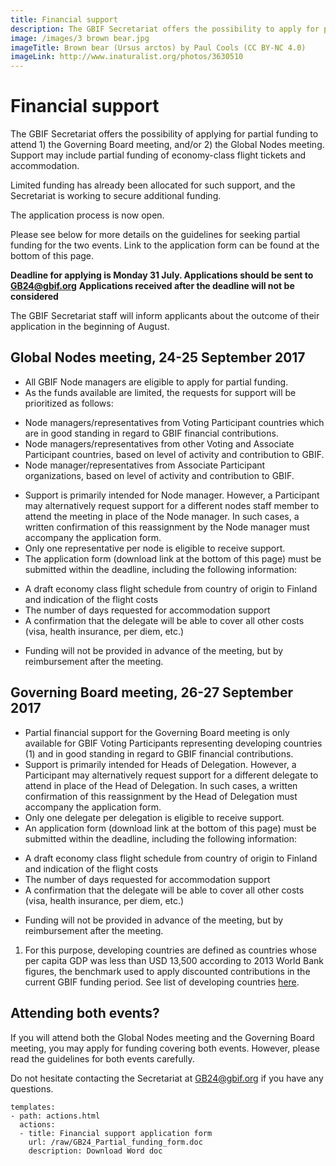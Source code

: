 ```yaml
---
title: Financial support
description: The GBIF Secretariat offers the possibility to apply for partial funding to attend the Governing Board meeting.
image: /images/3 brown bear.jpg
imageTitle: Brown bear (Ursus arctos) by Paul Cools (CC BY-NC 4.0)
imageLink: http://www.inaturalist.org/photos/3630510
---
```


# Financial support

The GBIF Secretariat offers the possibility of applying for partial funding to attend 1) the Governing Board meeting, and/or 2) the Global Nodes meeting. Support may include partial funding of economy-class flight tickets and accommodation. 

Limited funding has already been allocated for such support, and the Secretariat is working to secure additional funding. 

The application process is now open.  

Please see below for more details on the guidelines for seeking partial funding for the two events. Link to the application form can be found at the bottom of this page. 

**Deadline for applying is Monday 31 July. Applications should be sent to [GB24@gbif.org](mailto:GB24@gbif.org)**
**Applications received after the deadline will not be considered**

The GBIF Secretariat staff will inform applicants about the outcome of their application in the beginning of August.  

## Global Nodes meeting, 24-25 September 2017

- All GBIF Node managers are eligible to apply for partial funding. 
-	As the funds available are limited, the requests for support will be prioritized as follows: 
  +	Node managers/representatives from Voting Participant countries which are in good standing in regard to GBIF financial contributions.
  +	Node managers/representatives from other Voting and Associate Participant countries, based on level of activity and contribution to GBIF.
  +	Node manager/representatives from Associate Participant organizations, based on level of activity and contribution to GBIF.
-	Support is primarily intended for Node manager. However, a Participant may alternatively request support for a different nodes staff member to attend the meeting in place of the Node manager. In such cases, a written confirmation of this reassignment by the Node manager must accompany the application form.  
-	Only one representative per node is eligible to receive support.
-	The application form (download link at the bottom of this page) must be submitted within the deadline, including the following information: 
  +	A draft economy class flight schedule from country of origin to Finland and indication of the flight costs
  +	The number of days requested for accommodation support
  +	A confirmation that the delegate will be able to cover all other costs (visa, health insurance, per diem, etc.) 
-	Funding will not be provided in advance of the meeting, but by reimbursement after the meeting. 

## Governing Board meeting, 26-27 September 2017

-	Partial financial support for the Governing Board meeting is only available for GBIF Voting Participants representing developing countries (1) and in good standing in regard to GBIF financial contributions. 
-	Support is primarily intended for Heads of Delegation. However, a Participant may alternatively request support for a different delegate to attend in place of the Head of Delegation.  In such cases, a written confirmation of this reassignment by the Head of Delegation must accompany the application form.  
-	Only one delegate per delegation is eligible to receive support.
-	An application form (download link at the bottom of this page) must be submitted within the deadline, including the following information: 
  +	A draft economy class flight schedule from country of origin to Finland and indication of the flight costs
  +	The number of days requested for accommodation support
  +	A confirmation that the delegate will be able to cover all other costs (visa, health insurance, per diem, etc.) 
- Funding will not be provided in advance of the meeting, but by reimbursement after the meeting. 

1) For this purpose, developing countries are defined as countries whose per capita GDP was less than USD 13,500 according to 2013 World Bank figures, the benchmark used to apply discounted contributions in the current GBIF funding period. See list of developing countries [here](https://gb24.gbif.org/raw/GBIF_VP_developing_countries.pdf). 


## Attending both events?

If you will attend both the Global Nodes meeting and the Governing Board meeting, you may apply for funding covering both events. However, please read the guidelines for both events carefully. 


Do not hesitate contacting the Secretariat at [GB24@gbif.org](mailto:GB24@gbif.org) if you have any questions. 


```styledYaml
templates:
- path: actions.html
  actions:
  - title: Financial support application form
    url: /raw/GB24_Partial_funding_form.doc
    description: Download Word doc
```
